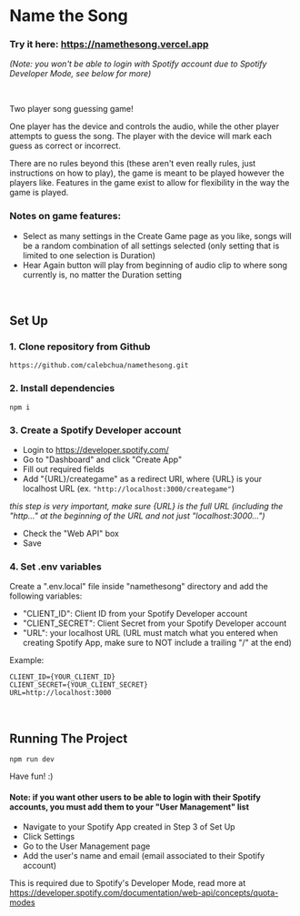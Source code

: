 # Name the Song

### Try it here: https://namethesong.vercel.app
*(Note: you won't be able to login with Spotify account due to Spotify Developer Mode, see below for more)*

<br />

Two player song guessing game!

One player has the device and controls the audio, while the other player attempts to guess the song. The player with the device will mark each guess as correct or incorrect.

There are no rules beyond this (these aren't even really rules, just instructions on how to play), the game is meant to be played however the players like. Features in the game exist to allow for flexibility in the way the game is played.

### Notes on game features:
- Select as many settings in the Create Game page as you like, songs will be a random combination of all settings selected (only setting that is limited to one selection is Duration)
- Hear Again button will play from beginning of audio clip to where song currently is, no matter the Duration setting

<br/>

## Set Up

### 1. Clone repository from Github
```
https://github.com/calebchua/namethesong.git
```

### 2. Install dependencies
```
npm i
```

### 3. Create a Spotify Developer account
- Login to https://developer.spotify.com/
- Go to "Dashboard" and click "Create App"
- Fill out required fields
- Add "{URL}/creategame" as a redirect URI, where {URL} is your localhost URL (ex. ```"http://localhost:3000/creategame"```)

*this step is very important, make sure {URL} is the full URL (including the "http..." at the beginning of the URL and not just "localhost:3000...")*

- Check the "Web API" box
- Save

### 4. Set .env variables
Create a ".env.local" file inside "namethesong" directory and add the following variables:
- "CLIENT_ID": Client ID from your Spotify Developer account
- "CLIENT_SECRET": Client Secret from your Spotify Developer account
- "URL": your localhost URL (URL must match what you entered when creating Spotify App, make sure to NOT include a trailing "/" at the end)

Example:
```
CLIENT_ID={YOUR_CLIENT_ID}
CLIENT_SECRET={YOUR_CLIENT_SECRET}
URL=http://localhost:3000
```
<br/>

## Running The Project
```
npm run dev
```

Have fun! :)

#### Note: if you want other users to be able to login with their Spotify accounts, you must add them to your "User Management" list
- Navigate to your Spotify App created in Step 3 of Set Up
- Click Settings
- Go to the User Management page
- Add the user's name and email (email associated to their Spotify account)

This is required due to Spotify's Developer Mode, read more at https://developer.spotify.com/documentation/web-api/concepts/quota-modes

